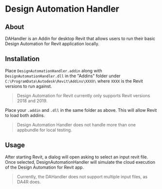 # Design Automation Handler

## About
DAHandler is an Addin for desktop Revit that allows users to run their basic Design Automation for Revit application locally. 

## Installation
Place `DesignAutomationHandler.addin` along with `DesignAutomationHandler.dll` in the "Addins" folder under `C:\ProgramData\Autodesk\Revit\Addins\XXXX\` where `XXXX` is the Revit versions to run against.
> Design Automation for Revit currently only supports Revit versions 2018 and 2019.

Place your `.addin` and `.dll` in the same folder as above. This will allow Revit to load both addins.
> Design Automation Handler does not handle more than one appbundle for local testing.

## Usage
After starting Revit, a dialog will open asking to select an input revit file. 
Once selected, DesignAutomationHandler will simulate the cloud execution of the Design Automation for Revit app.

> Currently, the DAHandler does not support multiple input files, as DA4R does.